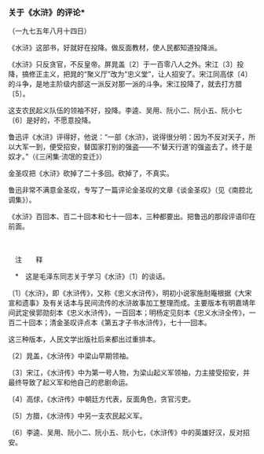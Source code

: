 ### **关于《水浒》的评论**\*

（一九七五年八月十四日）

《水浒》这部书，好就好在投降。做反面教材，使人民都知道投降派。

《水浒》只反贪官，不反皇帝。屏晁盖〔2〕于一百零八人之外。宋江〔3〕投降，搞修正主义，把晁的“聚义厅”改为“忠义堂”，让人招安了。宋江同高俅〔4〕的斗争，是地主阶级内部这一派反对那一派的斗争。宋江投降了，就去打方腊〔5〕。

这支农民起义队伍的领袖不好，投降。李逵、吴用、阮小二、阮小五、阮小七〔6〕是好的，不愿意投降。

鲁迅评《水浒》评得好，他说：“一部《水浒》，说得很分明：因为不反对天子，所以大军一到，便受招安，替国家打别的强盗——不‘替天行道’的强盗去了。终于是奴才。”（《三闲集·流氓的变迁》）

金圣叹把《水浒》砍掉了二十多回。砍掉了，不真实。

鲁迅非常不满意金圣叹，专写了一篇评论金圣叹的文章《谈金圣叹》（见《南腔北调集》）。

《水浒》百回本、百二十回本和七十一回本，三种都要出。把鲁迅的那段评语印在前面。

　　

　注　　释　

　\*　这是毛泽东同志关于学习《水浒》〔1〕的谈话。

〔1〕《水浒》，即《水浒传》，又称《忠义水浒传》，明初小说家施耐庵根据《大宋宣和遗事》及有关话本与民间流传的水浒故事加工整理而成。主要版本有明嘉靖年间武定侯郭勋刻本《忠义水浒传》，一百回本；明杨定见刻本《忠义水浒全传》，一百二十回本；清金圣叹评点本《第五才子书水浒传》，七十一回本。

这三种版本，人民文学出版社后来都出过重排本。

〔2〕晁盖，《水浒传》中梁山早期领袖。

〔3〕宋江，《水浒传》中为第一号人物，为梁山起义军领袖，力主接受招安，并最终导致了起义军和他自己的悲剧命运。

〔4〕高俅，《水浒传》中朝廷方代表，反面角色，贪官污吏。

〔5〕方腊，《水浒传》中另一支农民起义军。

〔6〕李逵、吴用、阮小二、阮小五、阮小七，《水浒传》中的英雄好汉，反对招安。